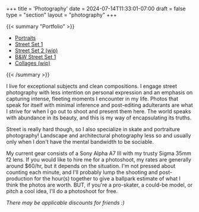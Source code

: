 +++
title = 'Photography'
date = 2024-07-14T11:33:01-07:00
draft = false
type = "section"
layout = "photography"
+++

{{< summary "Portfolio" >}}
  <ul>
    <li><a href="portfolio/portraits">Portraits</a></li>
    <li><a href="portfolio/street-set-1">Street Set 1</a></li>
    <li><a href="portfolio/street-set-2">Street Set 2 (wip)</a></li>
    <li><a href="portfolio/bw-street-set-1">B&W Street Set 1</a></li>
    <li><a href="portfolio/collages">Collages (wip)</a></li>
  </ul>
{{< /summary >}}

I live for exceptional subjects and clean compositions. I engage street photography with less intention on personal expression and an emphasis on capturing intense, fleeting moments I encounter in my life. Photos that speak for itself with minimal inference and post-editing adulterants are what I strive for when I go out to shoot and present them here. The world speaks with abundance in its beauty, and this is my way of encapsulating its truths.

Street is really hard though, so I also specialize in skate and portraiture photography! Landscape and architectural photography less so and usually only when I don't have the mental bandwidth to be sociable.

My current gear consists of a Sony Alpha A7 III with my trusty Sigma 35mm f2 lens. If you would like to hire me for a photoshoot, my rates are generally around $60/hr, but it depends on the situation. I'm not pressed about counting each minute, and I'll probably lump the shooting and post-production for the hour(s) together to give a ballpark estimate of what I think the photos are worth. BUT, if you're a pro-skater, a could-be model, or pitch a cool idea, I'll do a photoshoot for free.

_There may be applicable discounts for friends :)_